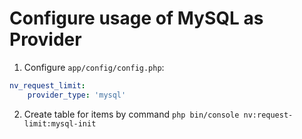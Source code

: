 Configure usage of MySQL as Provider
=============

1) Configure `app/config/config.php`:
```yml
nv_request_limit:
    provider_type: 'mysql'
```

2) Create table for items by command `php bin/console nv:request-limit:mysql-init`
